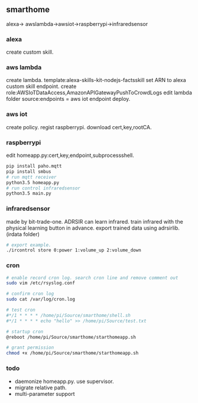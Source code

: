 ## smarthome
alexa-> awslambda->awsiot->raspberrypi->infraredsensor

### alexa
create custom skill.

### aws lambda
create lambda.
template:alexa-skills-kit-nodejs-factsskill
set ARN to alexa custom skill endpoint.
create role:AWSIoTDataAccess,AmazonAPIGatewayPushToCrowdLogs
edit lambda folder source:endpoints = aws iot endpoint
deploy.

### aws iot
create policy.
regist raspberrypi.
download cert,key,rootCA.

### raspberrypi
edit homeapp.py:cert,key,endpoint,subprocessshell.
```bash
pip install paho.mqtt
pip install smbus
# run mqtt receiver
python3.5 homeapp.py
# run control infraredsensor
python3.5 main.py
```

### infraredsensor
made by bit-trade-one. ADRSIR
can learn infrared.
train infrared with the physical learning button in advance.
export trained data using adrsirlib.(irdata folder)
```bash
# export example.
./ircontrol store 0:power 1:volume_up 2:volume_down
```

### cron
```bash
# enable record cron log. search cron line and remove comment out
sudo vim /etc/rsyslog.conf

# confirm cron log
sudo cat /var/log/cron.log

# test cron
#*/1 * * * * /home/pi/Source/smarthome/shell.sh
#*/1 * * * * echo "hello" >> /home/pi/Source/test.txt

# startup cron
@reboot /home/pi/Source/smarthome/starthomeapp.sh

# grant permission
chmod +x /home/pi/Source/smarthome/starthomeapp.sh

```

### todo
- daemonize homeapp.py. use supervisor.
- migrate relative path.
- multi-parameter support
